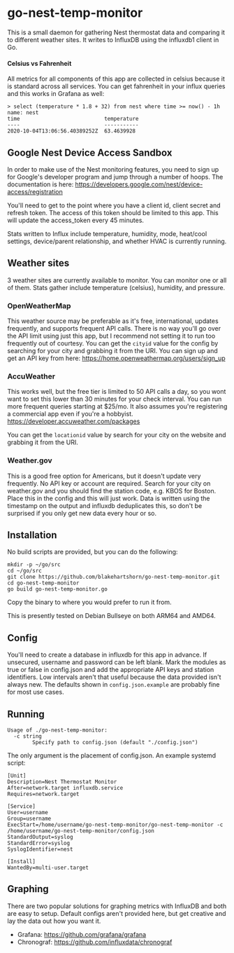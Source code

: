 # go-nest-temp-monitor
This is a small daemon for gathering Nest thermostat data and comparing it to different weather sites. It writes to InfluxDB using the influxdb1 client in Go.

#### Celsius vs Fahrenheit
All metrics for all components of this app are collected in celsius because it is standard across all services. You can get fahrenheit in your influx queries and this works in Grafana as well:
```
> select (temperature * 1.8 + 32) from nest where time >= now() - 1h
name: nest
time                           temperature
----                           -----------
2020-10-04T13:06:56.40389252Z  63.4639928
```

## Google Nest Device Access Sandbox
In order to make use of the Nest monitoring features, you need to sign up for Google's developer program and jump through a number of hoops. The documentation is here: https://developers.google.com/nest/device-access/registration

You'll need to get to the point where you have a client id, client secret and refresh token. The access of this token should be limited to this app. This will update the access_token every 45 minutes. 

Stats written to Influx include temperature, humidity, mode, heat/cool settings, device/parent relationship, and whether HVAC is currently running.

## Weather sites
3 weather sites are currently available to monitor. You can monitor one or all of them. Stats gather include temperature (celsius), humidity, and pressure.

### OpenWeatherMap
This weather source may be preferable as it's free, international, updates frequently, and supports frequent API calls. There is no way you'll go over the API limit using just this app, but I recommend not setting it to run too frequently out of courtesy. You can get the `cityid` value for the config by searching for your city and grabbing it from the URI. You can sign up and get an API key from here: https://home.openweathermap.org/users/sign_up

### AccuWeather
This works well, but the free tier is limited to 50 API calls a day, so you wont want to set this lower than 30 minutes for your check interval. You can run more frequent queries starting at $25/mo. It also assumes you're registering a commercial app even if you're a hobbyist. https://developer.accuweather.com/packages

You can get the `locationid` value by search for your city on the website and grabbing it from the URI.

### Weather.gov
This is a good free option for Americans, but it doesn't update very frequently. No API key or account are required. Search for your city on weather.gov and you should find the station code, e.g. KBOS for Boston. Place this in the config and this will just work. Data is written using the timestamp on the output and influxdb deduplicates this, so don't be surprised if you only get new data every hour or so.

## Installation
No build scripts are provided, but you can do the following:
```
mkdir -p ~/go/src
cd ~/go/src
git clone https://github.com/blakehartshorn/go-nest-temp-monitor.git
cd go-nest-temp-monitor
go build go-nest-temp-monitor.go
```
Copy the binary to where you would prefer to run it from.

This is presently tested on Debian Bullseye on both ARM64 and AMD64.

## Config
You'll need to create a database in influxdb for this app in advance. If unsecured, username and password can be left blank. Mark the modules as true or false in config.json and add the appropriate API keys and station identifiers. Low intervals aren't that useful because the data provided isn't always new. The defaults shown in `config.json.example` are probably fine for most use cases.

## Running
```
Usage of ./go-nest-temp-monitor:
  -c string
        Specify path to config.json (default "./config.json")
```
The only argument is the placement of config.json. An example systemd script:
```
[Unit]
Description=Nest Thermostat Monitor
After=network.target influxdb.service
Requires=network.target

[Service]
User=username
Group=username
ExecStart=/home/username/go-nest-temp-monitor/go-nest-temp-monitor -c /home/username/go-nest-temp-monitor/config.json
StandardOutput=syslog
StandardError=syslog
SyslogIdentifier=nest

[Install]
WantedBy=multi-user.target
```

## Graphing
There are two popular solutions for graphing metrics with InfluxDB and both are easy to setup. Default configs aren't provided here, but get creative and lay the data out how you want it.
* Grafana: https://github.com/grafana/grafana
* Chronograf: https://github.com/influxdata/chronograf
